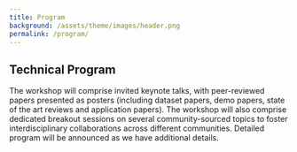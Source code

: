 ```yaml
---
title: Program
background: /assets/theme/images/header.png
permalink: /program/
---
```


## **<span style="color:$gray-800">Technical Program</span>**
The workshop will comprise invited keynote talks, with peer-reviewed papers presented as posters (including dataset papers, demo papers, state of the art reviews and application papers). The workshop will also comprise dedicated breakout sessions on several community-sourced topics to foster interdisciplinary collaborations across different communities. Detailed program will be announced as we have additional details. 
